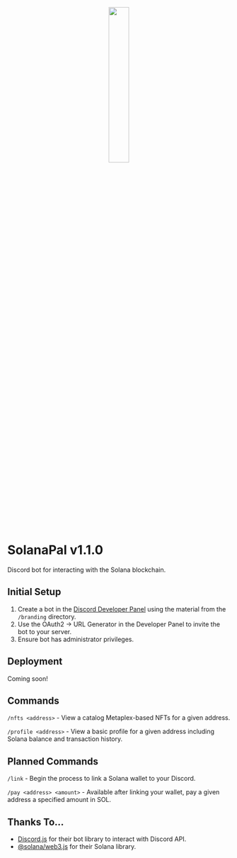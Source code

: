 <p align="center">
<img src="https://github.com/cappycap/SolanaPal/blob/main/branding/logo.png" width=30% height=30%>
</p>

# SolanaPal v1.1.0
Discord bot for interacting with the Solana blockchain.

## Initial Setup

1. Create a bot in the [Discord Developer Panel](https://discord.com/developers/applications) using the material from the `/branding` directory.
2. Use the OAuth2 -> URL Generator in the Developer Panel to invite the bot to your server.
3. Ensure bot has administrator privileges. 

## Deployment

Coming soon!

## Commands

`/nfts <address>` - View a catalog Metaplex-based NFTs for a given address.

`/profile <address>` - View a basic profile for a given address including Solana balance and transaction history.

## Planned Commands

`/link` - Begin the process to link a Solana wallet to your Discord.

`/pay <address> <amount>` - Available after linking your wallet, pay a given address a specified amount in SOL.

## Thanks To...
- [Discord.js](https://github.com/discordjs/discord.js) for their bot library to interact with Discord API.
- [@solana/web3.js](https://solana-labs.github.io/solana-web3.js/) for their Solana library.
